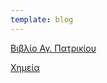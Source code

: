 ```yaml
---
template: blog
---
```



[Βιβλίο Αγ. Πατρικίου](http://www.academia.edu/31990806/SAINTS_OF_BRITAIN_AND_IRELAND.pdf)

[Χημεία](http://molwave.chem.auth.gr/fabchem/?q=node/50)
